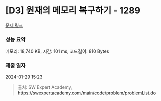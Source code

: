 # [D3] 원재의 메모리 복구하기 - 1289 

[문제 링크](https://swexpertacademy.com/main/code/problem/problemDetail.do?contestProbId=AV19AcoKI9sCFAZN) 

### 성능 요약

메모리: 18,740 KB, 시간: 101 ms, 코드길이: 810 Bytes

### 제출 일자

2024-01-29 15:23



> 출처: SW Expert Academy, https://swexpertacademy.com/main/code/problem/problemList.do